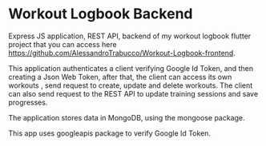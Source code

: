 # Workout Logbook Backend

Express JS application, REST API, backend of my workout logbook flutter project that you can access here https://github.com/AlessandroTrabucco/Workout-Logbook-frontend.

This application authenticates a client verifying Google Id Token, and then creating a Json Web Token, after that, the client can access its own workouts
, send request to create, update and delete workouts. The client can also send request to the REST API to update training sessions and save progresses. 

The application stores data in MongoDB, using the mongoose package.

This app uses googleapis package to verify Google Id Token.

